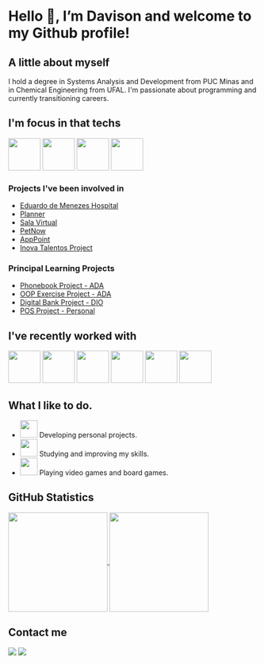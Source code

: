 # Hello 👋, I’m Davison and welcome to my Github profile!

## A little about myself

I hold a degree in Systems Analysis and Development from PUC Minas and in Chemical Engineering from UFAL. I'm passionate about programming and currently transitioning careers.

## I'm focus in that techs

<div style="display= inline">
  <img src="https://cdn.jsdelivr.net/gh/devicons/devicon@latest/icons/java/java-original-wordmark.svg" width="65" height="65"/> 
  <img src="https://cdn.jsdelivr.net/gh/devicons/devicon@latest/icons/spring/spring-original.svg" width="65" height="65"/>
  <img src="https://cdn.jsdelivr.net/gh/devicons/devicon@latest/icons/mongodb/mongodb-original.svg" width="65" height="65"/> 
  <img src="https://cdn.jsdelivr.net/gh/devicons/devicon@latest/icons/postgresql/postgresql-original.svg" width="65" height="65"/>
</div>

### Projects I've been involved in
- <a href="https://github.com/Formulario-Hospitalar/pmv-ads-2023-2-e5-formulario-hospitalar"> Eduardo de Menezes Hospital</a>
- <a href="https://github.com/dcbarros/pmv-ads-2023-1-e4-proj-infra-t3-grupo5-planner"> Planner</a>
- <a href="https://github.com/dcbarros/pmv-ads-2022-2-e3-proj-mov-t1-time-4-sala-virtual"> Sala Virtual</a>
- <a href="https://github.com/dcbarros/pmv-ads-2022-1-e2-proj-int-t3-adotar-pets"> PetNow</a>
- <a href="https://github.com/dcbarros/pmv-ads-2021-2-e1-proj-web-t7-ads_2021_02_e1_grupo_3_consultas-1"> AppPoint</a>
- <a href="https://stt.ibp.org.br/eventos/2018/riooil2018/pdfs/Riooil2018_1574_201806131304fm_3810_00_formato.docx"> Inova Talentos Project</a>

### Principal Learning Projects

- <a href="https://github.com/dcbarros/Projeto_ADA_Agenda"> Phonebook Project - ADA</a>
- <a href="https://github.com/dcbarros/Exerc-cio_POO_ADA"> OOP Exercise Project - ADA</a>
- <a href="https://github.com/dcbarros/dio-projeto-banco-digitalOO"> Digital Bank Project - DIO</a>
- <a href="https://github.com/dcbarros/dio-projeto-banco-digitalOO"> POS Project - Personal</a>

## I've recently worked with
<div style="display= inline">
  <img src="https://cdn.jsdelivr.net/gh/devicons/devicon@latest/icons/csharp/csharp-line.svg" width="65" height="65"/> 
  <img src="https://cdn.jsdelivr.net/gh/devicons/devicon@latest/icons/dotnetcore/dotnetcore-original.svg" width="65" height="65"/> 
  <img src="https://cdn.jsdelivr.net/gh/devicons/devicon@latest/icons/javascript/javascript-original.svg" width="65" height="65"/> 
  <img src="https://cdn.jsdelivr.net/gh/devicons/devicon@latest/icons/react/react-original.svg" width="65" height="65"/> 
  <img src="https://cdn.jsdelivr.net/gh/devicons/devicon@latest/icons/nestjs/nestjs-original.svg" width="65" height="65"/> 
  <img src="https://cdn.jsdelivr.net/gh/devicons/devicon@latest/icons/python/python-original.svg" width="65" height="65"/>
</div>  

## What I like to do.
- <img src="https://github.com/dcbarros/dcbarros/assets/19271240/cdd27b23-2b1f-40ab-a711-a915492ef15b" width="35" height="35"> Developing personal projects.
- <img src="https://github.com/dcbarros/dcbarros/assets/19271240/e9589b03-38d8-4ee3-af17-f73da0ab7d7f" width="35" height="35"> Studying and improving my skills.
- <img src="https://github.com/dcbarros/dcbarros/assets/19271240/0fb690e6-1091-43c6-8787-056b69de40e7" width="35" height="35"> Playing video games and board games.

## GitHub Statistics
<a href="https://github.com/anuraghazra/github-readme-stats">
  <img height=200 align="center" src="https://github-readme-stats.vercel.app/api?username=dcbarros&theme=dracula" />
</a>
<a href="https://github.com/anuraghazra/convoychat">
  <img height=200 align="center" src="https://github-readme-stats.vercel.app/api/top-langs?username=dcbarros&layout=compact&langs_count=8&card_width=320&theme=dracula" />
</a>

## Contact me
<div style="display= inline">
  <a href="https://www.linkedin.com/in/davison-cavalcante/"><img src="https://img.shields.io/badge/linkedin-%230077B5.svg?style=for-the-badge&logo=linkedin&logoColor=white" /></a>
  <a href="https://www.instagram.com/davison.cavalcante/"><img src="https://img.shields.io/badge/Instagram-%23E4405F.svg?style=for-the-badge&logo=Instagram&logoColor=white" /></a>
</div>
